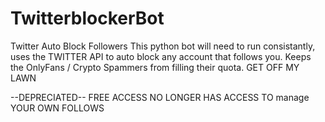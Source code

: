 # TwitterblockerBot
Twitter Auto Block Followers
This python bot will need to run consistantly, uses the TWITTER API to auto block any account that follows you. 
Keeps the OnlyFans / Crypto Spammers from filling their quota. GET OFF MY LAWN

--DEPRECIATED-- FREE ACCESS NO LONGER HAS ACCESS TO manage YOUR OWN FOLLOWS

